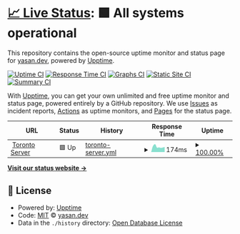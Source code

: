 # [📈 Live Status](https://status.yasan.dev): <!--live status--> **🟩 All systems operational**

This repository contains the open-source uptime monitor and status page for [yasan.dev](https://status.yasan.dev), powered by [Upptime](https://github.com/upptime/upptime).

[![Uptime CI](https://github.com/yasan.dev/status.yasan.dev/workflows/Uptime%20CI/badge.svg)](https://github.com/yasan.dev/status.yasan.dev/actions?query=workflow%3A%22Uptime+CI%22)
[![Response Time CI](https://github.com/yasan.dev/status.yasan.dev/workflows/Response%20Time%20CI/badge.svg)](https://github.com/yasan.dev/status.yasan.dev/actions?query=workflow%3A%22Response+Time+CI%22)
[![Graphs CI](https://github.com/yasan.dev/status.yasan.dev/workflows/Graphs%20CI/badge.svg)](https://github.com/yasan.dev/status.yasan.dev/actions?query=workflow%3A%22Graphs+CI%22)
[![Static Site CI](https://github.com/yasan.dev/status.yasan.dev/workflows/Static%20Site%20CI/badge.svg)](https://github.com/yasan.dev/status.yasan.dev/actions?query=workflow%3A%22Static+Site+CI%22)
[![Summary CI](https://github.com/yasan.dev/status.yasan.dev/workflows/Summary%20CI/badge.svg)](https://github.com/yasan.dev/status.yasan.dev/actions?query=workflow%3A%22Summary+CI%22)

With [Upptime](https://upptime.js.org), you can get your own unlimited and free uptime monitor and status page, powered entirely by a GitHub repository. We use [Issues](https://github.com/yasan.dev/status.yasan.dev/issues) as incident reports, [Actions](https://github.com/yasan.dev/status.yasan.dev/actions) as uptime monitors, and [Pages](https://status.yasan.dev) for the status page.

<!--start: status pages-->
<!-- This summary is generated by Upptime (https://github.com/upptime/upptime) -->
<!-- Do not edit this manually, your changes will be overwritten -->
<!-- prettier-ignore -->
| URL | Status | History | Response Time | Uptime |
| --- | ------ | ------- | ------------- | ------ |
| <img alt="" src="https://yasan.dev/Upptime/toronto-server.png" height="13"> [Toronto Server](https://www.yasan.dev) | 🟩 Up | [toronto-server.yml](https://github.com/yasandev/status.yasan.dev/commits/HEAD/history/toronto-server.yml) | <details><summary><img alt="Response time graph" src="./graphs/toronto-server/response-time-week.png" height="20"> 174ms</summary><br><a href="https://status.yasan.dev/history/toronto-server"><img alt="Response time 171" src="https://img.shields.io/endpoint?url=https%3A%2F%2Fraw.githubusercontent.com%2Fyasandev%2Fstatus.yasan.dev%2FHEAD%2Fapi%2Ftoronto-server%2Fresponse-time.json"></a><br><a href="https://status.yasan.dev/history/toronto-server"><img alt="24-hour response time 169" src="https://img.shields.io/endpoint?url=https%3A%2F%2Fraw.githubusercontent.com%2Fyasandev%2Fstatus.yasan.dev%2FHEAD%2Fapi%2Ftoronto-server%2Fresponse-time-day.json"></a><br><a href="https://status.yasan.dev/history/toronto-server"><img alt="7-day response time 174" src="https://img.shields.io/endpoint?url=https%3A%2F%2Fraw.githubusercontent.com%2Fyasandev%2Fstatus.yasan.dev%2FHEAD%2Fapi%2Ftoronto-server%2Fresponse-time-week.json"></a><br><a href="https://status.yasan.dev/history/toronto-server"><img alt="30-day response time 171" src="https://img.shields.io/endpoint?url=https%3A%2F%2Fraw.githubusercontent.com%2Fyasandev%2Fstatus.yasan.dev%2FHEAD%2Fapi%2Ftoronto-server%2Fresponse-time-month.json"></a><br><a href="https://status.yasan.dev/history/toronto-server"><img alt="1-year response time 171" src="https://img.shields.io/endpoint?url=https%3A%2F%2Fraw.githubusercontent.com%2Fyasandev%2Fstatus.yasan.dev%2FHEAD%2Fapi%2Ftoronto-server%2Fresponse-time-year.json"></a></details> | <details><summary><a href="https://status.yasan.dev/history/toronto-server">100.00%</a></summary><a href="https://status.yasan.dev/history/toronto-server"><img alt="All-time uptime 100.00%" src="https://img.shields.io/endpoint?url=https%3A%2F%2Fraw.githubusercontent.com%2Fyasandev%2Fstatus.yasan.dev%2FHEAD%2Fapi%2Ftoronto-server%2Fuptime.json"></a><br><a href="https://status.yasan.dev/history/toronto-server"><img alt="24-hour uptime 100.00%" src="https://img.shields.io/endpoint?url=https%3A%2F%2Fraw.githubusercontent.com%2Fyasandev%2Fstatus.yasan.dev%2FHEAD%2Fapi%2Ftoronto-server%2Fuptime-day.json"></a><br><a href="https://status.yasan.dev/history/toronto-server"><img alt="7-day uptime 100.00%" src="https://img.shields.io/endpoint?url=https%3A%2F%2Fraw.githubusercontent.com%2Fyasandev%2Fstatus.yasan.dev%2FHEAD%2Fapi%2Ftoronto-server%2Fuptime-week.json"></a><br><a href="https://status.yasan.dev/history/toronto-server"><img alt="30-day uptime 100.00%" src="https://img.shields.io/endpoint?url=https%3A%2F%2Fraw.githubusercontent.com%2Fyasandev%2Fstatus.yasan.dev%2FHEAD%2Fapi%2Ftoronto-server%2Fuptime-month.json"></a><br><a href="https://status.yasan.dev/history/toronto-server"><img alt="1-year uptime 100.00%" src="https://img.shields.io/endpoint?url=https%3A%2F%2Fraw.githubusercontent.com%2Fyasandev%2Fstatus.yasan.dev%2FHEAD%2Fapi%2Ftoronto-server%2Fuptime-year.json"></a></details>

<!--end: status pages-->

[**Visit our status website →**](https://status.yasan.dev)

## 📄 License

- Powered by: [Upptime](https://github.com/upptime/upptime)
- Code: [MIT](./LICENSE) © [yasan.dev](https://status.yasan.dev)
- Data in the `./history` directory: [Open Database License](https://opendatacommons.org/licenses/odbl/1-0/)
